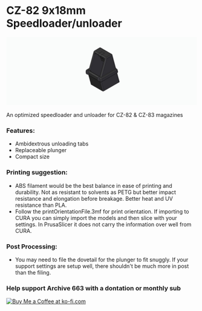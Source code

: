 # CZ-82 9x18mm Speedloader/unloader

![CZ-82 Speedloader](https://github.com/Archive-663/CZ82/blob/main/ASSETS/screenGrabs/CZ82_speedLoader.jpg)

An optimized speedloader and unloader for CZ-82 & CZ-83 magazines

### Features:
- Ambidextrous unloading tabs
- Replaceable plunger
- Compact size

### Printing suggestion:
- ABS filament would be the best balance in ease of printing and durability. Not as resistant to solvents as PETG but better impact resistance and elongation before breakage. Better heat and UV resistance than PLA.
- Follow the printOrientationFile.3mf for print orientation. If importing to CURA you can simply import the models and then slice with your settings. In PrusaSlicer it does not carry the information over well from CURA.

### Post Processing:
- You may need to file the dovetail for the plunger to fit snuggly. If your support settings are setup well, there shouldn't be much more in post than the filing.

### Help support Archive 663 with a dontation or monthly sub

<a href='https://ko-fi.com/P5P3MHMSF' target='_blank'><img height='36' style='border:0px;height:36px;' src='https://storage.ko-fi.com/cdn/kofi2.png?v=3' border='0' alt='Buy Me a Coffee at ko-fi.com' /></a>
